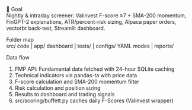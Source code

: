 🎯  Goal  
Nightly & intraday screener: Valinvest F-score ≥7 + SMA-200 momentum,
FinGPT-2 explanations, ATR/percent-risk sizing, Alpaca paper orders,
vectorbt back-test, Streamlit dashboard.

Folder map  
src/ code | app/ dashboard | tests/ | configs/ YAML modes | reports/

Data flow  
1. FMP API: Fundamental data fetched with 24-hour SQLite caching
2. Technical indicators via pandas-ta with price data
3. F-score calculation and SMA-200 momentum filter
4. Risk calculation and position sizing
5. Results to dashboard and trading signals
6. src/scoring/buffett.py caches daily F-Scores (Valinvest wrapper)
